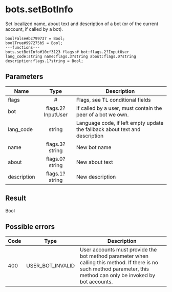 # bots.setBotInfo
Set localized name, about text and description of a bot (or of the current account, if called by a bot).

```
boolFalse#bc799737 = Bool;
boolTrue#997275b5 = Bool;
---functions---
bots.setBotInfo#10cf3123 flags:# bot:flags.2?InputUser lang_code:string name:flags.3?string about:flags.0?string description:flags.1?string = Bool;
```

## Parameters
| Name | Type | Description |
| ---- | :----: | ----------- |
| flags | # | Flags, see TL conditional fields |
| bot | flags.2?InputUser | If called by a user, must contain the peer of a bot we own. |
| lang_code | string | Language code, if left empty update the fallback about text and description |
| name | flags.3?string | New bot name |
| about | flags.0?string | New about text |
| description | flags.1?string | New description |


## Result
Bool

## Possible errors
| Code | Type | Description |
| ---- | :----: | ----------- |
| 400 | USER_BOT_INVALID | User accounts must provide the bot method parameter when calling this method. If there is no such method parameter, this method can only be invoked by bot accounts. |

